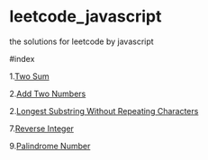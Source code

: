 # leetcode_javascript
the solutions for leetcode by javascript

#index

1.[Two Sum](https://github.com/mayuelei66/leetcode_javascript/blob/master/code/1.two-sum.js)

2.[Add Two Numbers](https://github.com/mayuelei66/leetcode_javascript/blob/master/code/2.add-two-numbers.js)

2.[Longest Substring Without Repeating Characters](https://github.com/mayuelei66/leetcode_javascript/blob/master/code/3.longest-substring-wihout-repeat.js)

7.[Reverse Integer](https://github.com/mayuelei66/leetcode_javascript/blob/master/code/7.js)

9.[Palindrome Number](https://github.com/mayuelei66/leetcode_javascript/blob/master/code/9.js)